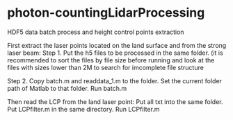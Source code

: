 # photon-countingLidarProcessing
HDF5 data batch process and height control points extraction


First extract the laser points located on the land surface and from the strong laser beam:
Step 1. Put the h5 files to be processed in the same folder. (it is recommended to sort the files by file size before running and look at the files with sizes lower than 2M to search for imcomplete file structure

Step 2. Copy batch.m and readdata_1.m to the folder. Set the current folder path of Matlab to that folder. Run batch.m


Then read the LCP from the land laser point:
Put all txt into the same folder. Put LCPfilter.m in the same directory. Run LCPfilter.m
